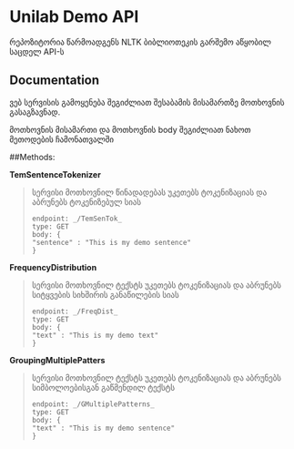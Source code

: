 # Unilab Demo API
რეპოზიტორია წარმოადგენს NLTK ბიბლიოთეკის გარშემო აწყობილ საცდელ API-ს


## Documentation

ვებ სერვისის გამოყენება შეგიძლიათ შესაბამის მისამართზე მოთხოვნის გასაგზავნად.

მოთხოვნის მისამართი და მოთხოვნის body შეგიძლიათ ნახოთ მეთოდების ჩამონათვალში

##Methods:

**TemSentenceTokenizer**
>
> სერვისი მოთხოვნილ წინადადებას უკეთებს ტოკენიზაციას და აბრუნებს ტოკენიზებულ სიას
> ``` 
> endpoint: _/TemSenTok_
> type: GET 
> body: {
> "sentence" : "This is my demo sentence"
> } 
> ```
> 
**FrequencyDistribution**
>
> სერვისი მოთხოვნილ ტექსტს უკეთებს ტოკენიზაციას და აბრუნებს სიტყვების სიხშირის განაწილების სიას
> ``` 
> endpoint: _/FreqDist_
> type: GET 
> body: {
> "text" : "This is my demo text"
> } 
> ```

**GroupingMultiplePatters**
>
> სერვისი მოთხოვნილ ტექსტს უკეთებს ტოკენიზაციას და აბრუნებს სიმბოლოებისგან გაწმენდილ ტექსტს
> ``` 
> endpoint: _/GMultiplePatterns_
> type: GET 
> body: {
> "text" : "This is my demo sentence"
> } 
> ```